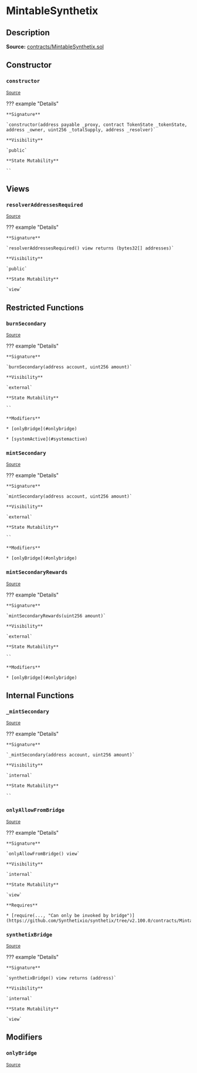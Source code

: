 # MintableSynthetix

## Description

**Source:** [contracts/MintableSynthetix.sol](https://github.com/Synthetixio/synthetix/tree/v2.100.0/contracts/MintableSynthetix.sol)

## Constructor

### `constructor`

<sub>[Source](https://github.com/Synthetixio/synthetix/tree/v2.100.0/contracts/MintableSynthetix.sol#L11)</sub>

??? example "Details"

    **Signature**

    `constructor(address payable _proxy, contract TokenState _tokenState, address _owner, uint256 _totalSupply, address _resolver)`

    **Visibility**

    `public`

    **State Mutability**

    ``

## Views

### `resolverAddressesRequired`

<sub>[Source](https://github.com/Synthetixio/synthetix/tree/v2.100.0/contracts/MintableSynthetix.sol#L38)</sub>

??? example "Details"

    **Signature**

    `resolverAddressesRequired() view returns (bytes32[] addresses)`

    **Visibility**

    `public`

    **State Mutability**

    `view`

## Restricted Functions

### `burnSecondary`

<sub>[Source](https://github.com/Synthetixio/synthetix/tree/v2.100.0/contracts/MintableSynthetix.sol#L61)</sub>

??? example "Details"

    **Signature**

    `burnSecondary(address account, uint256 amount)`

    **Visibility**

    `external`

    **State Mutability**

    ``

    **Modifiers**

    * [onlyBridge](#onlybridge)

    * [systemActive](#systemactive)

### `mintSecondary`

<sub>[Source](https://github.com/Synthetixio/synthetix/tree/v2.100.0/contracts/MintableSynthetix.sol#L51)</sub>

??? example "Details"

    **Signature**

    `mintSecondary(address account, uint256 amount)`

    **Visibility**

    `external`

    **State Mutability**

    ``

    **Modifiers**

    * [onlyBridge](#onlybridge)

### `mintSecondaryRewards`

<sub>[Source](https://github.com/Synthetixio/synthetix/tree/v2.100.0/contracts/MintableSynthetix.sol#L55)</sub>

??? example "Details"

    **Signature**

    `mintSecondaryRewards(uint256 amount)`

    **Visibility**

    `external`

    **State Mutability**

    ``

    **Modifiers**

    * [onlyBridge](#onlybridge)

## Internal Functions

### `_mintSecondary`

<sub>[Source](https://github.com/Synthetixio/synthetix/tree/v2.100.0/contracts/MintableSynthetix.sol#L20)</sub>

??? example "Details"

    **Signature**

    `_mintSecondary(address account, uint256 amount)`

    **Visibility**

    `internal`

    **State Mutability**

    ``

### `onlyAllowFromBridge`

<sub>[Source](https://github.com/Synthetixio/synthetix/tree/v2.100.0/contracts/MintableSynthetix.sol#L26)</sub>

??? example "Details"

    **Signature**

    `onlyAllowFromBridge() view`

    **Visibility**

    `internal`

    **State Mutability**

    `view`

    **Requires**

    * [require(..., "Can only be invoked by bridge")](https://github.com/Synthetixio/synthetix/tree/v2.100.0/contracts/MintableSynthetix.sol#L27)

### `synthetixBridge`

<sub>[Source](https://github.com/Synthetixio/synthetix/tree/v2.100.0/contracts/MintableSynthetix.sol#L45)</sub>

??? example "Details"

    **Signature**

    `synthetixBridge() view returns (address)`

    **Visibility**

    `internal`

    **State Mutability**

    `view`

## Modifiers

### `onlyBridge`

<sub>[Source](https://github.com/Synthetixio/synthetix/tree/v2.100.0/contracts/MintableSynthetix.sol#L32)</sub>
